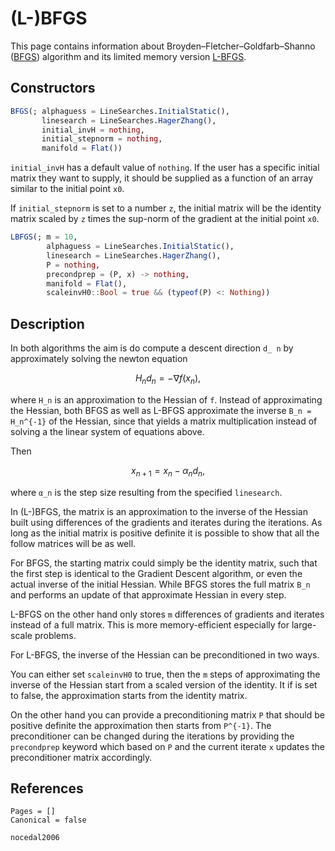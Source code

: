 # (L-)BFGS

This page contains information about
Broyden–Fletcher–Goldfarb–Shanno ([BFGS](https://en.wikipedia.org/wiki/Broyden–Fletcher–Goldfarb–Shanno_algorithm)) algorithm and its limited memory version [L-BFGS](https://en.wikipedia.org/wiki/Limited-memory_BFGS).

## Constructors

```julia
BFGS(; alphaguess = LineSearches.InitialStatic(),
       linesearch = LineSearches.HagerZhang(),
       initial_invH = nothing,
       initial_stepnorm = nothing,
       manifold = Flat())
```

`initial_invH` has a default value of `nothing`. If the user has a specific initial
matrix they want to supply, it should be supplied as a function of an array similar
to the initial point `x0`.

If `initial_stepnorm` is set to a number `z`, the initial matrix will be the
identity matrix scaled by `z` times the sup-norm of the gradient at the initial
point `x0`.

```julia
LBFGS(; m = 10,
        alphaguess = LineSearches.InitialStatic(),
        linesearch = LineSearches.HagerZhang(),
        P = nothing,
        precondprep = (P, x) -> nothing,
        manifold = Flat(),
        scaleinvH0::Bool = true && (typeof(P) <: Nothing))
```

## Description

In both algorithms the aim is do compute a descent direction ``d_ n``
by approximately solving the newton equation

```math
H_n d_n = - ∇f(x_n),
```

where ``H_n`` is an approximation to the Hessian of ``f``. Instead of approximating
the Hessian, both BFGS as well as L-BFGS approximate the inverse ``B_n = H_n^{-1}`` of the Hessian,
since that yields a matrix multiplication instead of solving a the linear system of equations above.

Then

```math
x_{n+1} = x_n - \alpha_n d_n,
```

where ``α_n`` is the step size resulting from the specified `linesearch`.

In (L-)BFGS, the matrix is an approximation to the inverse of the Hessian built using differences of the gradients and iterates during the iterations.
As long as the initial matrix is positive definite it is possible to show that all the follow matrices will be as well.

For BFGS, the starting matrix could simply be the identity matrix, such that the first step is identical
to the Gradient Descent algorithm, or even the actual inverse of the initial Hessian.
While BFGS stores the full matrix ``B_n`` and performs an update of that approximate Hessian in every step.

L-BFGS on the other hand only stores ``m`` differences of gradients and iterates
instead of a full matrix. This is more memory-efficient especially for large-scale problems.

For L-BFGS, the inverse of the Hessian can be preconditioned in two ways.

You can either set `scaleinvH0` to true, then the `m` steps of approximating
the inverse of the Hessian start from a scaled version of the identity.
It if is set to false, the approximation starts from the identity matrix.

On the other hand you can provide a preconditioning matrix `P` that should be positive definite the approximation then starts from ``P^{-1}``.
The preconditioner can be changed during the iterations by providing the `precondprep` keyword which based on `P` and the current iterate `x` updates
the preconditioner matrix accordingly.

## References

```@bibliography
Pages = []
Canonical = false

nocedal2006
```
